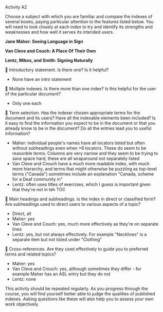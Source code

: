Activity A2

Choose a subject with which you are familiar and compare the indexes of several books, paying particular attention to the features listed below. You will need to look closely at each index to try and identify its strengths and weaknesses and how well it serves its intended users.

**Jane Maher: Seeing Language in Sign**

**Van Cleve and Couch: A Place Of Their Own**

**Lentz, Mikos, and Smith: Signing Naturally**

 Introductory statement. Is there one? Is it helpful?

- None have an intro statement

 Multiple indexes. Is there more than one index? Is this helpful for the user of the particular document?

- Only one each

 Term selection. Has the indexer chosen appropriate terms for the document and its users? Have all the indexable elements been included? Is it easy to find the information you expect to be in the document or that you already know to be in the document? Do all the entries lead you to useful information?

- Maher: individual people's names have all locators listed but often without subheadings even when >6 locators. These do seem to be reasonble terms. Columns are very narrow and they seem to be trying to save space hard, these are all wraparound not separately listed 
- Van Cleve and Crouch have a much more readable index, with much more hierarchy, and terms that might otherwise be puzzling as top-level terms ("Canada") sometimes include an explanation "Canada, scheme for a Deaf community in"
- Lentz: often uses titles of exercises, which I guess is important given that they're not in teh TOC

 Main headings and subheadings. Is the index in direct or classified form? Are subheadings used to direct users to various aspects of a topic?

- Direct, all
- Maher: yes
- Van Cleve and Couch: yes, much more effectively as they're on separate lines
- Lentz: yes, but not always effectively. For example "Necklines" is a separate item but not listed under "Clothing"

 Cross-references. Are they used effectively to guide you to preferred terms and related topics?

- Maher: yes
- Van Cleve and Crouch: yes, although sometimes they differ - for example Maher has an ASL entry but they do not
- Lentz: none

This activity should be repeated regularly. As you progress through the course, you will find yourself better able to judge the qualities of published indexes. Asking questions like these will also help you to assess your own work objectively.